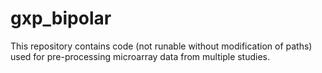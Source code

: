 # gxp_bipolar

This repository contains code (not runable without modification of paths) used for pre-processing microarray data from multiple studies.

